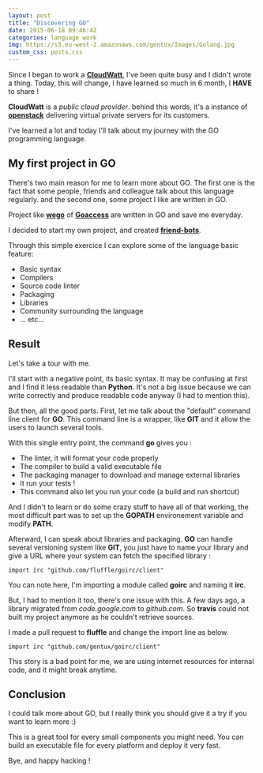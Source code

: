 ```yaml
---
layout: post
title: "Discovering GO"
date: 2015-06-18 09:46:42
categories: language work
img: https://s3.eu-west-2.amazonaws.com/gentux/Images/Golang.jpg
custom_css: posts.css
---
```


Since I began to work a [**CloudWatt**](http://www.cloudwatt.com/), I've been
quite busy and I didn't wrote a thing. Today, this will change, I have learned
so much in 6 month, I **HAVE** to share !

**CloudWatt** is a *public cloud provider*. behind this words, it's a instance
of [**openstack**](http://www.openstack.org) delivering virtual private servers
for its customers.

I've learned a lot and today I'll talk about my journey with the GO programming
language.


## My first project in GO

There's two main reason for me to learn more about GO. The first one is the fact
that some people, friends and colleague talk about this language regularly. and
the second one, some project I like are written in GO.

Project like [**wego**](https://github.com/schachmat/wego) of
[**Goaccess**](https://github.com/allinurl/goaccess) are written in GO and save
me everyday.

I decided to start my own project, and created
[**friend-bots**](https://github.com/Gentux/friend-bots).

Through this simple exercice I can explore some of the language basic feature:

* Basic syntax
* Compilers
* Source code linter
* Packaging
* Libraries
* Community surrounding the language
* … etc…

## Result

Let's take a tour with me.

I'll start with a negative point, its basic syntax. It may be confusing at first
and I find it less readable than **Python**. It's not a big issue because we can
write correctly and produce readable code anyway (I had to mention this).

But then, all the good parts. First, let me talk about the "default" command
line client for **GO**. This command line is a wrapper, like **GIT** and it
allow the users to launch several tools.

With this single entry point, the command **go** gives you :

* The linter, it will format your code properly
* The compiler to build a valid executable file
* The packaging manager to download and manage external libraries
* It run your tests !
* This command also let you run your code (a build and run shortcut)

And I didn't to learn or do some crazy stuff to have all of that working, the
most difficult part was to set up the **GOPATH** environement variable and modify
**PATH**.

Afterward, I can speak about libraries and packaging. **GO** can handle several
versioning system like **GIT**, you just have to name your library and give a
URL where your system can fetch the specified library :


```
import irc "github.com/fluffle/goirc/client"
```

You can note here, I'm importing a module called **goirc** and naming it
**irc**.

But, I had to mention it too, there's one issue with this. A few days ago, a
library migrated from *code.google.com* to *github.com*. So **travis** could not
built my project anymore as he couldn't retrieve sources.

I made a pull request to **fluffle** and change the import line as below.

```
import irc "github.com/gentux/goirc/client"
```

This story is a bad point for me, we are using internet resources for internal
code, and it might break anytime.


## Conclusion

I could talk more about GO, but I really think you should give it a try if you
want to learn more :)

This is a great tool for every small components you might need. You can build an
executable file for every platform and deploy it very fast.

Bye, and happy hacking !
